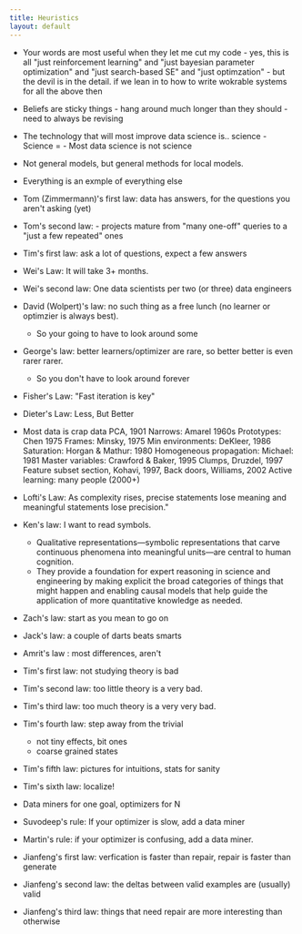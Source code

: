 ```yaml
---
title: Heuristics
layout: default
---
```


- Your words are most useful when they let me cut my code
      - yes, this is all "just reinforcement learning" and "just bayesian parameter
        optimization" and "just search-based SE" and "just optimzation"
      - but the devil is in the detail. if we lean in to how to write wokrable systems for
        all the above then 

- Beliefs are sticky things
      - hang around much longer than they should
      - need to always be revising

- The technology that will most improve data science is.. science
      - Science =
      - Most data science is not science

- Not general models, but general methods for local models.

- Everything is an exmple of everything else
 

- Tom (Zimmermann)'s first law: data has answers, for the questions you aren't asking (yet)

- Tom's second law:
      - projects mature from "many one-off" queries to a "just a few repeated"  ones

- Tim's first law: ask a lot of questions, expect a few answers

- Wei's Law: It will take 3+ months.

- Wei's second law: One data scientists per two (or three) data engineers

- David (Wolpert)'s law: no such thing as a free lunch (no learner or optimzier is always best).
    - So your going to have to look around some

- George's law: better learners/optimizer are rare, so better better is even rarer rarer.
    - So you don't have to look around forever

- Fisher's Law: "Fast iteration is key"

- Dieter's Law: Less, But Better

- Most data is crap data PCA, 1901
Narrows: Amarel 1960s
Prototypes: Chen 1975
Frames: Minsky, 1975
Min environments: DeKleer, 1986
Saturation: Horgan & Mathur: 1980
Homogeneous propagation: Michael: 1981
Master variables: Crawford & Baker, 1995
Clumps, Druzdel, 1997
Feature subset section, Kohavi, 1997,
Back doors, Williams, 2002
Active learning: many people (2000+)


- Lofti's Law:
  As complexity rises, precise statements lose meaning and meaningful statements lose precision."


- Ken's law: I want to read symbols. 
     - Qualitative representations—symbolic representations that carve continuous phenomena into meaningful units—are central to human cognition.
     -  They provide a foundation for expert reasoning in science and engineering by making explicit the broad categories of things that might happen and enabling causal models that help guide the application of more quantitative knowledge as needed. 

- Zach's law: start as you mean to go on

- Jack's law: a couple of darts beats smarts

- Amrit's law : most differences, aren't

- Tim's first law: not studying theory is bad

- Tim's second law: too little theory is a very bad.

- Tim's third law: too much theory is a very very bad.

- Tim's fourth law: step away from the trivial
     - not tiny effects, bit ones
     - coarse grained states

- Tim's fifth law: pictures for intuitions, stats for sanity

- Tim's sixth law: localize!

- Data miners for one goal, optimizers for N

- Suvodeep's rule: If your optimizer is slow, add a data miner

- Martin's rule: if your optimizer is confusing, add a data miner.

- Jianfeng's first law: verfication is faster than repair, repair is faster than generate

- Jianfeng's second law: the deltas between valid examples are (usually) valid

- Jianfeng's third law: things that need repair are more interesting than otherwise




